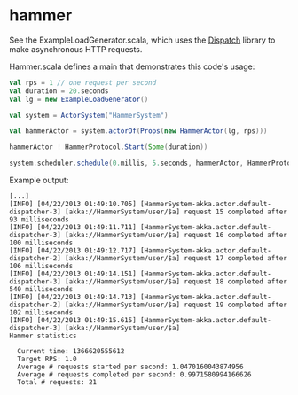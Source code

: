 hammer
======

See the ExampleLoadGenerator.scala, which uses the
[Dispatch](http://dispatch.databinder.net/Dispatch.html) library to make asynchronous
HTTP requests.

Hammer.scala defines a main that demonstrates this code's usage:

```scala
val rps = 1 // one request per second
val duration = 20.seconds
val lg = new ExampleLoadGenerator()

val system = ActorSystem("HammerSystem")

val hammerActor = system.actorOf(Props(new HammerActor(lg, rps)))

hammerActor ! HammerProtocol.Start(Some(duration))

system.scheduler.schedule(0.millis, 5.seconds, hammerActor, HammerProtocol.PrintStatistics())
```

Example output:

```
[...]
[INFO] [04/22/2013 01:49:10.705] [HammerSystem-akka.actor.default-dispatcher-3] [akka://HammerSystem/user/$a] request 15 completed after 93 milliseconds
[INFO] [04/22/2013 01:49:11.711] [HammerSystem-akka.actor.default-dispatcher-3] [akka://HammerSystem/user/$a] request 16 completed after 100 milliseconds
[INFO] [04/22/2013 01:49:12.717] [HammerSystem-akka.actor.default-dispatcher-2] [akka://HammerSystem/user/$a] request 17 completed after 106 milliseconds
[INFO] [04/22/2013 01:49:14.151] [HammerSystem-akka.actor.default-dispatcher-3] [akka://HammerSystem/user/$a] request 18 completed after 540 milliseconds
[INFO] [04/22/2013 01:49:14.713] [HammerSystem-akka.actor.default-dispatcher-2] [akka://HammerSystem/user/$a] request 19 completed after 102 milliseconds
[INFO] [04/22/2013 01:49:15.615] [HammerSystem-akka.actor.default-dispatcher-3] [akka://HammerSystem/user/$a] 
Hammer statistics

  Current time: 1366620555612
  Target RPS: 1.0
  Average # requests started per second: 1.0470160043874956
  Average # requests completed per second: 0.9971580994166626
  Total # requests: 21
```